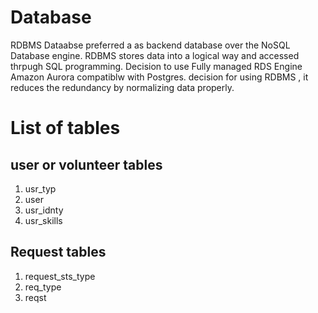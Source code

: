 # Database 
 <p> RDBMS Dataabse preferred a as backend database over the NoSQL Database engine.
 RDBMS stores data into a logical way and accessed thrpugh SQL programming. 
 Decision to use Fully managed RDS Engine Amazon Aurora compatiblw with Postgres.
 decision for using RDBMS , it reduces the redundancy by normalizing data properly. </p>
 
 # List of tables 
 ## user or volunteer tables
 1. usr_typ
 2. user
 3. usr_idnty 
 4. usr_skills
 ## Request tables 
 1. request_sts_type
 2. req_type
 3. reqst
 
 
  
 

  
 
 
